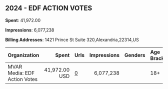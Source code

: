 ## 2024 - EDF ACTION VOTES 
**Spent**: 41,972.00

**Impressions**: 6,077,238

**Billing Addresses**: 1421 Prince St Suite 320,Alexandria,22314,US

|Organization|Spent|Urls|Impressions|Genders|Age Brackets|Country Codes|
|:---|---:|:---|---:|:---|:---|:---|
|MVAR Media: EDF Action Votes|41,972.00 USD|[0](https://www.snap.com/political-ads/asset/3d994d129e2494ffc4c4cd093b74804c403900239343d814bbde228673e6ab89?mediaType=mp4)|6,077,238||18+|united states|
